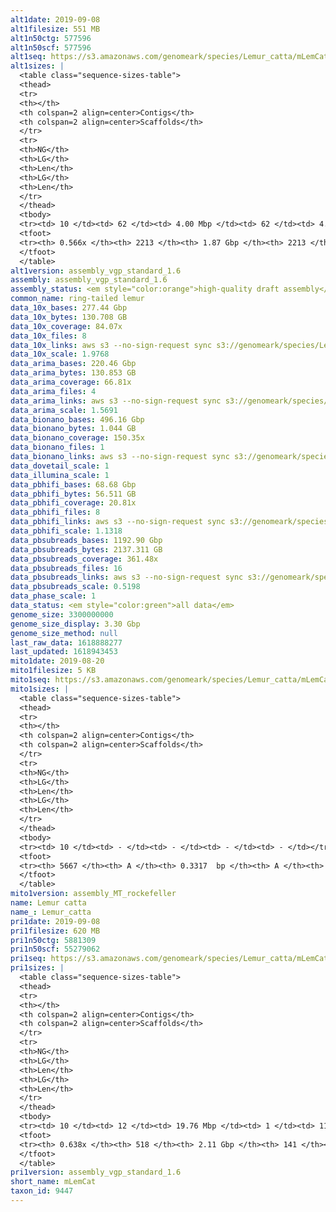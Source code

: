 ```yaml
---
alt1date: 2019-09-08
alt1filesize: 551 MB
alt1n50ctg: 577596
alt1n50scf: 577596
alt1seq: https://s3.amazonaws.com/genomeark/species/Lemur_catta/mLemCat1/assembly_vgp_standard_1.6/mLemCat1.alt.asm.20190908.fasta.gz
alt1sizes: |
  <table class="sequence-sizes-table">
  <thead>
  <tr>
  <th></th>
  <th colspan=2 align=center>Contigs</th>
  <th colspan=2 align=center>Scaffolds</th>
  </tr>
  <tr>
  <th>NG</th>
  <th>LG</th>
  <th>Len</th>
  <th>LG</th>
  <th>Len</th>
  </tr>
  </thead>
  <tbody>
  <tr><td> 10 </td><td> 62 </td><td> 4.00 Mbp </td><td> 62 </td><td> 4.00 Mbp </td></tr>  <tr><td> 20 </td><td> 164 </td><td> 2.66 Mbp </td><td> 164 </td><td> 2.66 Mbp </td></tr>  <tr><td> 30 </td><td> 311 </td><td> 1.89 Mbp </td><td> 311 </td><td> 1.89 Mbp </td></tr>  <tr><td> 40 </td><td> 531 </td><td> 1.18 Mbp </td><td> 531 </td><td> 1.18 Mbp </td></tr>  <tr style="background-color:#cccccc;"><td> 50 </td><td> 921 </td><td> 0.58 Mbp </td><td> 921 </td><td> 0.58 Mbp </td></tr>  <tr><td> 60 </td><td> - </td><td> - </td><td> - </td><td> - </td></tr>  <tr><td> 70 </td><td> - </td><td> - </td><td> - </td><td> - </td></tr>  <tr><td> 80 </td><td> - </td><td> - </td><td> - </td><td> - </td></tr>  <tr><td> 90 </td><td> - </td><td> - </td><td> - </td><td> - </td></tr>  <tr><td> 100 </td><td> - </td><td> - </td><td> - </td><td> - </td></tr>  </tbody>
  <tfoot>
  <tr><th> 0.566x </th><th> 2213 </th><th> 1.87 Gbp </th><th> 2213 </th><th> 1.87 Gbp </th></tr>
  </tfoot>
  </table>
alt1version: assembly_vgp_standard_1.6
assembly: assembly_vgp_standard_1.6
assembly_status: <em style="color:orange">high-quality draft assembly</em>
common_name: ring-tailed lemur
data_10x_bases: 277.44 Gbp
data_10x_bytes: 130.708 GB
data_10x_coverage: 84.07x
data_10x_files: 8
data_10x_links: aws s3 --no-sign-request sync s3://genomeark/species/Lemur_catta/mLemCat1/genomic_data/10x/ .<br>
data_10x_scale: 1.9768
data_arima_bases: 220.46 Gbp
data_arima_bytes: 130.853 GB
data_arima_coverage: 66.81x
data_arima_files: 4
data_arima_links: aws s3 --no-sign-request sync s3://genomeark/species/Lemur_catta/mLemCat1/genomic_data/arima/ .<br>
data_arima_scale: 1.5691
data_bionano_bases: 496.16 Gbp
data_bionano_bytes: 1.044 GB
data_bionano_coverage: 150.35x
data_bionano_files: 1
data_bionano_links: aws s3 --no-sign-request sync s3://genomeark/species/Lemur_catta/mLemCat1/genomic_data/bionano/ .<br>
data_dovetail_scale: 1
data_illumina_scale: 1
data_pbhifi_bases: 68.68 Gbp
data_pbhifi_bytes: 56.511 GB
data_pbhifi_coverage: 20.81x
data_pbhifi_files: 8
data_pbhifi_links: aws s3 --no-sign-request sync s3://genomeark/species/Lemur_catta/mLemCat1/genomic_data/pacbio/ . --exclude "*subreads.bam*"<br>
data_pbhifi_scale: 1.1318
data_pbsubreads_bases: 1192.90 Gbp
data_pbsubreads_bytes: 2137.311 GB
data_pbsubreads_coverage: 361.48x
data_pbsubreads_files: 16
data_pbsubreads_links: aws s3 --no-sign-request sync s3://genomeark/species/Lemur_catta/mLemCat1/genomic_data/pacbio/ . --exclude "*ccs*bam*"<br>
data_pbsubreads_scale: 0.5198
data_phase_scale: 1
data_status: <em style="color:green">all data</em>
genome_size: 3300000000
genome_size_display: 3.30 Gbp
genome_size_method: null
last_raw_data: 1618888277
last_updated: 1618943453
mito1date: 2019-08-20
mito1filesize: 5 KB
mito1seq: https://s3.amazonaws.com/genomeark/species/Lemur_catta/mLemCat1/assembly_MT_rockefeller/mLemCat1.MT.20190820.fasta.gz
mito1sizes: |
  <table class="sequence-sizes-table">
  <thead>
  <tr>
  <th></th>
  <th colspan=2 align=center>Contigs</th>
  <th colspan=2 align=center>Scaffolds</th>
  </tr>
  <tr>
  <th>NG</th>
  <th>LG</th>
  <th>Len</th>
  <th>LG</th>
  <th>Len</th>
  </tr>
  </thead>
  <tbody>
  <tr><td> 10 </td><td> - </td><td> - </td><td> - </td><td> - </td></tr>  <tr><td> 20 </td><td> - </td><td> - </td><td> - </td><td> - </td></tr>  <tr><td> 30 </td><td> - </td><td> - </td><td> - </td><td> - </td></tr>  <tr><td> 40 </td><td> - </td><td> - </td><td> - </td><td> - </td></tr>  <tr style="background-color:#cccccc;"><td> 50 </td><td> - </td><td style="background-color:#ff8888;"> - </td><td> - </td><td style="background-color:#ff8888;"> - </td></tr>  <tr><td> 60 </td><td> - </td><td> - </td><td> - </td><td> - </td></tr>  <tr><td> 70 </td><td> - </td><td> - </td><td> - </td><td> - </td></tr>  <tr><td> 80 </td><td> - </td><td> - </td><td> - </td><td> - </td></tr>  <tr><td> 90 </td><td> - </td><td> - </td><td> - </td><td> - </td></tr>  <tr><td> 100 </td><td> - </td><td> - </td><td> - </td><td> - </td></tr>  </tbody>
  <tfoot>
  <tr><th> 5667 </th><th> A </th><th> 0.3317  bp </th><th> A </th><th> 0.3317  bp </th></tr>
  </tfoot>
  </table>
mito1version: assembly_MT_rockefeller
name: Lemur catta
name_: Lemur_catta
pri1date: 2019-09-08
pri1filesize: 620 MB
pri1n50ctg: 5881309
pri1n50scf: 55279062
pri1seq: https://s3.amazonaws.com/genomeark/species/Lemur_catta/mLemCat1/assembly_vgp_standard_1.6/mLemCat1.pri.asm.20190908.fasta.gz
pri1sizes: |
  <table class="sequence-sizes-table">
  <thead>
  <tr>
  <th></th>
  <th colspan=2 align=center>Contigs</th>
  <th colspan=2 align=center>Scaffolds</th>
  </tr>
  <tr>
  <th>NG</th>
  <th>LG</th>
  <th>Len</th>
  <th>LG</th>
  <th>Len</th>
  </tr>
  </thead>
  <tbody>
  <tr><td> 10 </td><td> 12 </td><td> 19.76 Mbp </td><td> 1 </td><td> 112.81 Mbp </td></tr>  <tr><td> 20 </td><td> 31 </td><td> 14.75 Mbp </td><td> 4 </td><td> 101.38 Mbp </td></tr>  <tr><td> 30 </td><td> 57 </td><td> 11.22 Mbp </td><td> 7 </td><td> 95.87 Mbp </td></tr>  <tr><td> 40 </td><td> 92 </td><td> 8.36 Mbp </td><td> 11 </td><td> 70.85 Mbp </td></tr>  <tr style="background-color:#cccccc;"><td> 50 </td><td> 139 </td><td style="background-color:#88ff88;"> 5.88 Mbp </td><td> 16 </td><td style="background-color:#88ff88;"> 55.28 Mbp </td></tr>  <tr><td> 60 </td><td> 229 </td><td> 2.21 Mbp </td><td> 26 </td><td> 25.41 Mbp </td></tr>  <tr><td> 70 </td><td> - </td><td> - </td><td> - </td><td> - </td></tr>  <tr><td> 80 </td><td> - </td><td> - </td><td> - </td><td> - </td></tr>  <tr><td> 90 </td><td> - </td><td> - </td><td> - </td><td> - </td></tr>  <tr><td> 100 </td><td> - </td><td> - </td><td> - </td><td> - </td></tr>  </tbody>
  <tfoot>
  <tr><th> 0.638x </th><th> 518 </th><th> 2.11 Gbp </th><th> 141 </th><th> 2.12 Gbp </th></tr>
  </tfoot>
  </table>
pri1version: assembly_vgp_standard_1.6
short_name: mLemCat
taxon_id: 9447
---
```

